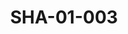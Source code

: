 ---
pid: SHA-01-003
title: SHA-01-003
language: ar
original_label: 
rights: شرحبيل احمد
location_of_original: شرحبيل احمد
photographer_or_studio: 
scanned_from: photograph 9 by 13.8
_date: 1976-1977
location: السعودية، مكة، الحرم
description: شرحبيل احمد وامه
additional_notes: 
permission_display: 'yes'
on_server: 'no'
on_website: 'no'
permalink: /photopages/ar/SHA-01-003.html
layout: photo-page
---